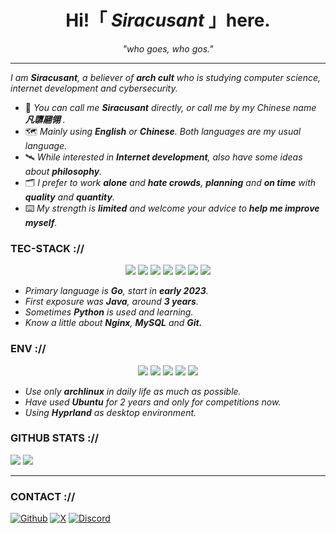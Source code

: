 

<div style="text-align: center;"><h1>Hi!「 <i>Siracusant </i>」here.</h1></div>
<div style="text-align: center;"><i>"who goes, who gos."</i></div> 

- - -

*I am **Siracusant**, a believer of ***arch cult*** who is studying computer science, internet development and cybersecurity.*

- 📡 *You can call me **Siracusant** directly, or call me by my Chinese name **凡隳翮翎** .*
- 🗺️ *Mainly using **English** or **Chinese**. Both languages are my usual language.*
- 🛰️ *While interested in **Internet development**, also have some ideas about **philosophy**.*
- 🗂️ *I prefer to work **alone** and **hate crowds**, **planning** and **on time** with **quality** and **quantity**.*
- ⌨️ *My strength is **limited** and welcome your advice to **help me improve myself**.*


### TEC-STACK ://

<div align="center">
    <a href="https://go.dev/"><img src="https://img.shields.io/badge/go-00b1ff?style=for-the-badge&logo=go&logoColor=white" /></a>
    <a href="https://www.java.com/"><img src="https://img.shields.io/badge/java-c34c00?style=for-the-badge&logo=openjdk&logoColor=white" /></a>
    <a href="https://www.python.org/"><img src="https://img.shields.io/badge/Python-FFD43B?style=for-the-badge&logo=python&logoColor=blue" /></a>
    <a href="https://nginx.org/en/"><img src="https://img.shields.io/badge/nginx-009111?style=for-the-badge&logo=nginx&logoColor=white" /></a>
    <a href="https://www.mysql.com/"><img src="https://img.shields.io/badge/mysql-005868?style=for-the-badge&logo=mysql&logoColor=white" /></a>
    <a href="https://www.jetbrains.com/go/"><img src="https://img.shields.io/badge/goland-2f14a9?style=for-the-badge&logo=goland&logoColor=white" /></a>
    <a href="https://git-scm.com/"><img src="https://img.shields.io/badge/GIT-E44C30?style=for-the-badge&logo=git&logoColor=white" /></a>

</div>

- *Primary language is **Go**, start in **early 2023**.*
- *First exposure was **Java**, around **3 years**.*
- *Sometimes **Python** is used and learning.*
- *Know a little about **Nginx**, **MySQL** and **Git.***


### ENV ://

<div align="center">
    <a href="https://archlinux.org/"><img src="https://img.shields.io/badge/arch-1793F1?style=for-the-badge&logo=arch-linux&logoColor=white" /></a>
    <a href="https://ubuntu.com/"><img src="https://img.shields.io/badge/ubuntu-F46D01?style=for-the-badge&logo=ubuntu&logoColor=white" /></a>
    <a href="https://www.mozilla.org/"><img src="https://img.shields.io/badge/Firefox-FF7139?style=for-the-badge&logo=Firefox-Browser&logoColor=white" /></a>
    <a href="https://alacritty.org/"><img src="https://img.shields.io/badge/Alacritty-393939?style=for-the-badge&logo=alacritty&logoColor=white" /></a>
    <a href="https://hyprland.org/"><img src="https://img.shields.io/badge/hyprland-22c2bc?style=for-the-badge&logo=hyprland&logoColor=white" /></a>

</div>

- *Use only **archlinux** in daily life as much as possible.*
- *Have used **Ubuntu** for 2 years and only for competitions now.*
- *Using **Hyprland** as desktop environment.*


### GITHUB STATS ://

![](https://github-readme-stats.vercel.app/api?username=Siracusant&show_icons=true&text_bold=false&bg_color=20242a&border_color=0000&title_color=fff&text_color=afbac4&icon_color=3190f3&ring_color=3190f3&border_radius=20)
![](https://github-readme-stats.vercel.app/api/top-langs/?username=Siracusant热菜&layout=compact&bg_color=242930&border_color=0000&title_color=fff&text_color=afbac4&border_radius=20)

- - -

### CONTACT ://

[![Github](https://img.shields.io/badge/@Siracusant-000000?style=for-the-badge&logo=github&logoColor=white)](https://github.com/Siracusant)
[![X](https://img.shields.io/badge/@Siracusant-000000?style=for-the-badge&logo=x&logoColor=white)](https://x.com/Siracusant)
[![Discord](https://img.shields.io/badge/@Siracusant-000000?style=for-the-badge&logo=discord&logoColor=white)]()
